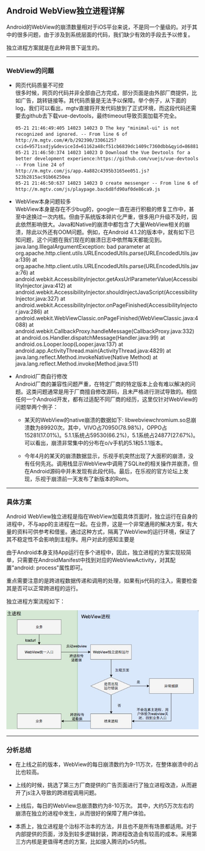 ## Android WebView独立进程详解  
Android的WebView的崩溃数量相对于iOS平台来说，不是同一个量级的。对于其中的很多问题，由于涉及到系统层面的代码，我们缺少有效的手段去予以修复。  

  独立进程方案就是在此种背景下诞生的。
- - -
### WebView的问题
- 网页代码质量不可控  
很多时候，网页的代码并非全部由己方完成，部分页面是由外部厂商提供，比如广告，跳转链接等。其代码质量是无法予以保障。举个例子，从下面的log，我们可以看出，mgtv直接将开发代码放到了正式环境，而这段代码还需要去github去下载vue-devtools，最终timeout导致页面加载不完全。

      05-21 21:46:49:405 14023 14023 D The key "minimal-ui" is not recognized and ignored. -- From line 6 of http://m.mgtv.com/#/b/292390/3306125?cxid=9571sxdjy&deviceId=61162a48cf51cb6839dc1409c7360dbb&qyid=868819022170454&platform=GPhone&network=1&ov=4.4.3&location=118.196877,24.526222&src=android&ref=  
      05-21 21:46:50:374 14023 14023 D Download the Vue Devtools for a better development experience:https://github.com/vuejs/vue-devtools -- From line 24 of http://m.mgtv.com/js/app.4a882c4395b3165ee051.js?523b2815ac91b66250ea  
      05-21 21:46:50:637 14023 14023 D create messenger -- From line 6 of http://m.mgtv.com/js/playpage.bac6d8fd90af0de86ca9.js
- WebView本身问题较多  
WebView本身是存在不少bug的，google一直在进行积极的修复工作中，甚至中途换过一次内核。但由于系统版本碎片化严重，很多用户升级不及时，因此依然影响很大。Java和Native的崩溃中都包含了大量WebView相关的崩溃，除此以外还有OOM问题。例如，在Android 4.1.2的版本中，就有如下已知问题，这个问题在我们现在的崩溃日志中依然每天都能见到。
      java.lang.IllegalArgumentException: bad parameter
      at org.apache.http.client.utils.URLEncodedUtils.parse(URLEncodedUtils.java:139)
      at org.apache.http.client.utils.URLEncodedUtils.parse(URLEncodedUtils.java:76)
      at android.webkit.AccessibilityInjector.getAxsUrlParameterValue(AccessibilityInjector.java:412)
      at android.webkit.AccessibilityInjector.shouldInjectJavaScript(AccessibilityInjector.java:327)
      at android.webkit.AccessibilityInjector.onPageFinished(AccessibilityInjector.java:286)
      at android.webkit.WebViewClassic.onPageFinished(WebViewClassic.java:4088)
      at android.webkit.CallbackProxy.handleMessage(CallbackProxy.java:332)
      at android.os.Handler.dispatchMessage(Handler.java:99)
      at android.os.Looper.loop(Looper.java:137)
      at android.app.ActivityThread.main(ActivityThread.java:4829)
      at java.lang.reflect.Method.invokeNative(Native Method)
      at java.lang.reflect.Method.invoke(Method.java:511)
- Android厂商自行修改  
Android厂商的兼容性问题严重，在特定厂商的特定版本上会有难以解决的问题。这类问题通常是用于厂商擅自修改源码，且未严格进行测试导致的。相信任何一个Android开发，都有过适配不同厂商的经历，这里仅针对WebView的问题举两个例子：  
  - 某天的WebView的native崩溃的数据如下: libwebviewchromium.so总崩溃数为89920次。其中，VIVO占70950(78.98%)，OPPO占15281(17.01%)。5.1.1系统占59530(66.2%)，5.1系统占24877(27.67%)。可以看出，崩溃非常集中的分布在o/v手机的5.1和5.1.1版本。

  - 今年4月的某天的崩溃数据显示，乐视手机突然出现了大面积的崩溃，没有任何先兆。调用栈显示WebView中调用了SQLite的相关操作并崩溃，但在Android源码中并未发现有此段代码。最后，在乐视的官方论坛上发现，乐视于崩溃前一天发布了新版本的Rom。
- - -
### 具体方案
Android WebView独立进程是指在WebView加载具体页面时，独立运行在自身的进程中，不与app的主进程在一起。在业界，这是一个非常通用的解决方案，有大量的资料可供参考和借鉴。通过这种方式，隔离了WebView的运行环境，保证了其不稳定性不会影响到主程序。用户对此的感知主要是

由于Android本身支持App运行在多个进程中，因此，独立进程的方案实现较简单，只需要在AndroidManifest中找到对应的WebViewActivity，对其配置"android: process"属性即可。    

重点需要注意的是跨进程数据传递和调用的处理，如果有js代码的注入，需要检查其是否可以正常跨进程的运行。

独立进程方案流程如下：  

![独立进程方案](./pic/1-1.png)
- - -
### 分析总结

- 在上线之前的版本，WebView的每日崩溃数约为9-11万次，在整体崩溃中的占比也较高。

- 上线的时候，挑选了第三方厂商提供的广告页面进行了独立进程改造，从而避开了js注入导致的跨进程调用问题。

- 上线后，每日的WebView总崩溃数约为8-10万次。 其中，大约5万次左右的崩溃在独立的进程中发生，从而很好的保障了用户体验。

- 本质上，独立进程是个治标不治本的方法，并且也不是所有场景都适用。对于内部提供的页面，涉及到较多逻辑封装，跨进程改造会有较高的成本。采用第三方内核是更值得考虑的方案，比如接入腾讯的x5内核。

